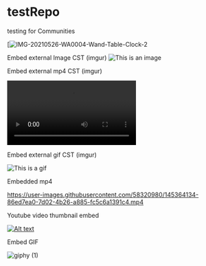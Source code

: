 # testRepo
testing for Communities

[![IMG-20210526-WA0004-Wand-Table-Clock-2](https://user-images.githubusercontent.com/58320980/145361063-07a3504c-82c9-4a9a-a697-e97e1c7b3e9b.jpg)

Embed external Image CST (imgur)
![This is an image](https://i.imgur.com/8KpYb1J.jpeg)

Embed external mp4 CST (imgur)

![This is a video](https://i.imgur.com/aM9loRe.mp4)


Embed external gif CST (imgur)

![This is a gif](https://i.imgur.com/Os63UKo.gif)



Embedded mp4

https://user-images.githubusercontent.com/58320980/145364134-86ed7ea0-7d02-4b26-a885-fc5c6a1391c4.mp4

Youtube video thumbnail embed 

[![Alt text](https://img.youtube.com/vi/w6jeKaQMyik/0.jpg)](https://www.youtube.com/watch?v=VID)


Embed GIF 

![giphy (1)](https://user-images.githubusercontent.com/58320980/145447641-a489b359-dbaf-41fb-8d31-d7ce24639a71.gif)
